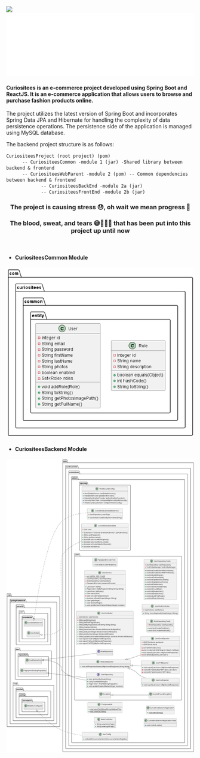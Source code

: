 <img src="https://wakatime.com/badge/user/7468211e-4fb5-451d-95a8-2d5d4f898776/project/3478e0ab-5e08-4854-b4eb-bd04e8ccb451.svg" />
<img src="https://raw.githubusercontent.com/vedantchimote/Curiositees/main/curiositees-resources/curiositees-logo/CuriositeesTransGif-Crop.gif" />

<h4>
Curiositees is an e-commerce project developed using Spring Boot and ReactJS. It is an e-commerce application that allows users to browse and purchase fashion products online.
</h4>

The project utilizes the latest version of Spring Boot and incorporates Spring Data JPA and Hibernate for handling the complexity of data persistence operations. The persistence side of the application is managed using MySQL database.

The backend project structure is as follows:

```
CuriositeesProject (root project) (pom)
      -- CuriositeesCommon -module 1 (jar) -Shared library between backend & frontend 
      -- CuriositeesWebParent -module 2 (pom) -- Common dependencies between backend & frontend 
             -- CuriositeesBackEnd -module 2a (jar) 
             -- CuriositeesFrontEnd -module 2b (jar)
```

<h3 align="center">
The project is causing stress 😓, oh wait we mean progress 🚀
</h3>

<h3 align="center">
The blood, sweat, and tears 😅💪🏽💦 that has been put into this project up until now
</h3>
<br>

* #### CuriositeesCommon Module

<img src="https://raw.githubusercontent.com/vedantchimote/Curiositees/main/curiositees-resources/ProjectProgressClassDiagrams/CuriositeesCommon.png" />

* #### CuriositeesBackend Module

<img src="https://raw.githubusercontent.com/vedantchimote/Curiositees/main/curiositees-resources/ProjectProgressClassDiagrams/CuriositeesBackend.png" />
